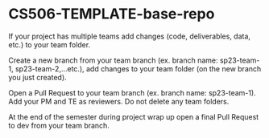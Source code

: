 # CS506-TEMPLATE-base-repo
If your project has multiple teams add changes (code, deliverables, data, etc.) to your team folder.

Create a new branch from your team branch (ex. branch name: sp23-team-1, sp23-team-2,...etc.), add changes to your team folder (on the new branch you just created).

Open a Pull Request to your team branch (ex. branch name: sp23-team-1). Add your PM and TE as reviewers. Do not delete any team folders.

At the end of the semester during project wrap up open a final Pull Request to dev from your team branch.